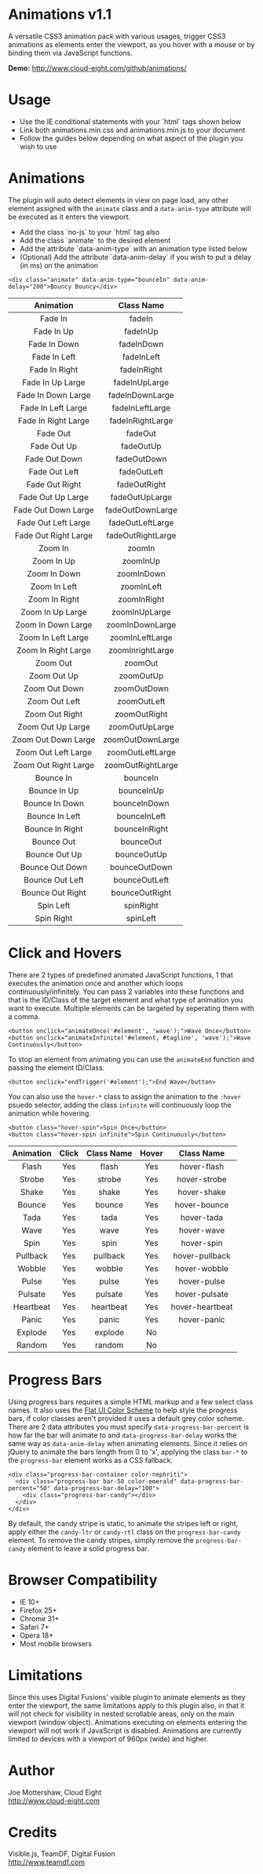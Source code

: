 Animations v1.1
===============

A versatile CSS3 animation pack with various usages, trigger CSS3 animations as elements enter the viewport, as you hover with a mouse or by binding them via JavaScript functions.

**Demo:** http://www.cloud-eight.com/github/animations/


Usage
=====

<ul>
  <li>Use the IE conditional statements with your `html` tags shown below</li>
  <li>Link both animations.min.css and animations.min.js to your document</li>
  <li>Follow the guides below depending on what aspect of the plugin you wish to use</li>
</ul>


Animations
==========

The plugin will auto detect elements in view on page load, any other element assigned with the `animate` class and a `data-anim-type` attribute will be executed as it enters the viewport.

<ul>
  <li>Add the class `no-js` to your `html` tag also</li>
  <li>Add the class `animate` to the desired element</li>
  <li>Add the attribute `data-anim-type` with an animation type listed below</li>
  <li>(Optional) Add the attribute `data-anim-delay` if you wish to put a delay (in ms) on the animation</li>
</ul>

```
<div class="animate" data-anim-type="bounceIn" data-anim-delay="200">Bouncy Bouncy</div>
```

| Animation            | Class Name        |
|:--------------------:|:-----------------:|
| Fade In              | fadeIn            |
| Fade In Up           | fadeInUp          |
| Fade In Down         | fadeInDown        |
| Fade In Left         | fadeInLeft        |
| Fade In Right        | fadeInRight       |
| Fade In Up Large     | fadeInUpLarge     |
| Fade In Down Large   | fadeInDownLarge   |
| Fade In Left Large   | fadeInLeftLarge   |
| Fade In Right Large  | fadeInRightLarge  |
| Fade Out             | fadeOut           |
| Fade Out Up          | fadeOutUp         |
| Fade Out Down        | fadeOutDown       |
| Fade Out Left        | fadeOutLeft       |
| Fade Out Right       | fadeOutRight      |
| Fade Out Up Large    | fadeOutUpLarge    |
| Fade Out Down Large  | fadeOutDownLarge  |
| Fade Out Left Large  | fadeOutLeftLarge  |
| Fade Out Right Large | fadeOutRightLarge |
| Zoom In              | zoomIn            |
| Zoom In Up           | zoomInUp          |
| Zoom In Down         | zoomInDown        |
| Zoom In Left         | zoomInLeft        |
| Zoom In Right        | zoomInRight       |
| Zoom In Up Large     | zoomInUpLarge     |
| Zoom In Down Large   | zoomInDownLarge   |
| Zoom In Left Large   | zoomInLeftLarge   |
| Zoom In Right Large  | zoomInrightLarge  |
| Zoom Out             | zoomOut           |
| Zoom Out Up          | zoomOutUp         |
| Zoom Out Down        | zoomOutDown       |
| Zoom Out Left        | zoomOutLeft       |
| Zoom Out Right       | zoomOutRight      |
| Zoom Out Up Large    | zoomOutUpLarge    |
| Zoom Out Down Large  | zoomOutDownLarge  |
| Zoom Out Left Large  | zoomOutLeftLarge  |
| Zoom Out Right Large | zoomOutRightLarge |
| Bounce In            | bounceIn          |
| Bounce In Up         | bounceInUp        |
| Bounce In Down       | bounceInDown      |
| Bounce In Left       | bounceInLeft      |
| Bounce In Right      | bounceInRight     |
| Bounce Out           | bounceOut         |
| Bounce Out Up        | bounceOutUp       |
| Bounce Out Down      | bounceOutDown     |
| Bounce Out Left      | bounceOutLeft     |
| Bounce Out Right     | bounceOutRight    |
| Spin Left            | spinRight         |
| Spin Right           | spinLeft          |


Click and Hovers
================

There are 2 types of predefined animated JavaScript functions, 1 that executes the animation once and another which loops continuously/infinitely.
You can pass 2 variables into these functions and that is the ID/Class of the target element and what type of animation you want to execute.
Multiple elements can be targeted by seperating them with a comma.

```
<button onclick="animateOnce('#element', 'wave');">Wave Once</button>
<button onclick="animateInfinite('#element, #tagline', 'wave');">Wave Continuously</button>
```

To stop an element from animating you can use the `animateEnd` function and passing the element ID/Class.

```
<button onclick="endTrigger('#element');">End Wave</button>
```

You can also use the `hover-*` class to assign the animation to the `:hover` psuedo selector, adding the class `infinite` will continuously loop the animation while hovering.

```
<button class="hover-spin">Spin Once</button>
<button class="hover-spin infinite">Spin Continuously</button>
```

| Animation  | Click | Class Name | Hover | Class Name      |
|:----------:|:-----:|:----------:|:-----:|:---------------:|
| Flash      | Yes   | flash      | Yes   | hover-flash     |
| Strobe     | Yes   | strobe     | Yes   | hover-strobe    |
| Shake      | Yes   | shake      | Yes   | hover-shake     |
| Bounce     | Yes   | bounce     | Yes   | hover-bounce    |
| Tada       | Yes   | tada       | Yes   | hover-tada      |
| Wave       | Yes   | wave       | Yes   | hover-wave      |
| Spin       | Yes   | spin       | Yes   | hover-spin      |
| Pullback   | Yes   | pullback   | Yes   | hover-pullback  |
| Wobble     | Yes   | wobble     | Yes   | hover-wobble    |
| Pulse      | Yes   | pulse      | Yes   | hover-pulse     |
| Pulsate    | Yes   | pulsate    | Yes   | hover-pulsate   |
| Heartbeat  | Yes   | heartbeat  | Yes   | hover-heartbeat |
| Panic      | Yes   | panic      | Yes   | hover-panic     |
| Explode    | Yes   | explode    | No    |                 |
| Random     | Yes   | random     | No    |                 |


Progress Bars
=============

Using progress bars requires a simple HTML markup and a few select class names.
It also uses the [Flat UI Color Scheme](http://flatuicolors.com/) to help style the progress bars, if color classes aren't provided it uses a default grey color scheme.
There are 2 data attributes you must specify `data-progress-bar-percent` is how far the bar will animate to and `data-progress-bar-delay` works the same way as `data-anim-delay` when animating elements.
Since it relies on jQuery to animate the bars length from 0 to 'x', applying the class `bar-*` to the `progress-bar` element works as a CSS fallback.

```
<div class="progress-bar-container color-nephriti">
  <div class="progress-bar bar-50 color-emerald" data-progress-bar-percent="50" data-progress-bar-delay="100">
    <div class="progress-bar-candy"></div>
  </div>
</div>
```

By default, the candy stripe is static, to animate the stripes left or right, apply either the `candy-ltr` or `candy-rtl` class on the `progress-bar-candy` element.
To remove the candy stripes, simply remove the `progress-bar-candy` element to leave a solid progress bar.


Browser Compatibility
=====================

<ul>
  <li>IE 10+</li>
  <li>Firefox 25+</li>
  <li>Chrome 31+</li>
  <li>Safari 7+</li>
  <li>Opera 18+</li>
  <li>Most mobile browsers</li>
</ul>


Limitations
===========

Since this uses Digital Fusions' visible plugin to animate elements as they enter the viewport, the same limitations apply to this plugin also, in that it will not check for visibility in nested scrollable areas, only on the main viewport (window object).
Animations executing on elements entering the viewport will not work if JavaScript is disabled.
Animations are currently limited to devices with a viewport of 960px (wide) and higher.


Author
======

Joe Mottershaw, Cloud Eight<br />
http://www.cloud-eight.com


Credits
======

Visible.js, TeamDF, Digital Fusion<br />
http://www.teamdf.com